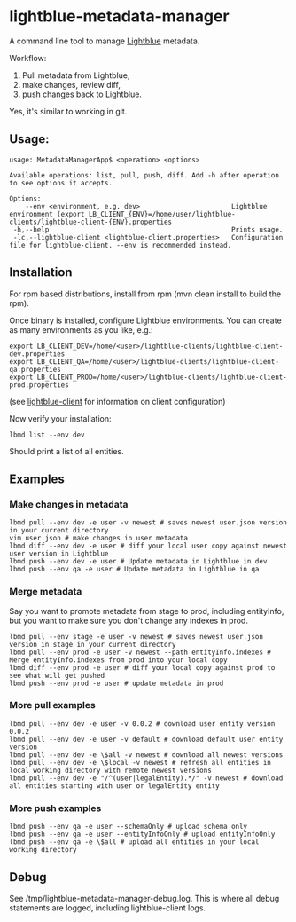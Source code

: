 # lightblue-metadata-manager
A command line tool to manage [Lightblue](https://github.com/lightblue-platform/) metadata.

Workflow:

1. Pull metadata from Lightblue,
2. make changes, review diff,
3. push changes back to Lightblue.

Yes, it's similar to working in git.

## Usage:
```
usage: MetadataManagerApp$ <operation> <options>

Available operations: list, pull, push, diff. Add -h after operation to see options it accepts.

Options:
    --env <environment, e.g. dev>                       Lightblue environment (export LB_CLIENT_{ENV}=/home/user/lightblue-clients/lightblue-client-{ENV}.properties
 -h,--help                                              Prints usage.
 -lc,--lightblue-client <lightblue-client.properties>   Configuration file for lightblue-client. --env is recommended instead.
```

## Installation

For rpm based distributions, install from rpm (mvn clean install to build the rpm).

Once binary is installed, configure Lightblue environments. You can create as many environments as you like, e.g.:

```
export LB_CLIENT_DEV=/home/<user>/lightblue-clients/lightblue-client-dev.properties
export LB_CLIENT_QA=/home/<user>/lightblue-clients/lightblue-client-qa.properties
export LB_CLIENT_PROD=/home/<user>/lightblue-clients/lightblue-client-prod.properties
```
(see [lightblue-client](https://github.com/lightblue-platform/lightblue-client) for information on client configuration)

Now verify your installation:
```
lbmd list --env dev
```
Should print a list of all entities.


## Examples

### Make changes in metadata
```
lbmd pull --env dev -e user -v newest # saves newest user.json version in your current directory
vim user.json # make changes in user metadata
lbmd diff --env dev -e user # diff your local user copy against newest user version in Lightblue
lbmd push --env dev -e user # Update metadata in Lightblue in dev
lbmd push --env qa -e user # Update metadata in Lightblue in qa
```

### Merge metadata

Say you want to promote metadata from stage to prod, including entityInfo, but you want to make sure you don't change any indexes in prod.
```
lbmd pull --env stage -e user -v newest # saves newest user.json version in stage in your current directory
lbmd pull --env prod -e user -v newest --path entityInfo.indexes # Merge entityInfo.indexes from prod into your local copy
lbmd diff --env prod -e user # diff your local copy against prod to see what will get pushed
lbmd push --env prod -e user # update metadata in prod
```

### More pull examples
```
lbmd pull --env dev -e user -v 0.0.2 # download user entity version 0.0.2
lbmd pull --env dev -e user -v default # download default user entity version
lbmd pull --env dev -e \$all -v newest # download all newest versions
lbmd pull --env dev -e \$local -v newest # refresh all entities in local working directory with remote newest versions
lbmd pull --env dev -e "/^(user|legalEntity).*/" -v newest # download all entities starting with user or legalEntity entity
```

### More push examples
```
lbmd push --env qa -e user --schemaOnly # upload schema only
lbmd push --env qa -e user --entityInfoOnly # upload entityInfoOnly
lbmd push --env qa -e \$all # upload all entities in your local working directory
```


## Debug

See /tmp/lightblue-metadata-manager-debug.log. This is where all debug statements are logged, including lightblue-client logs.
